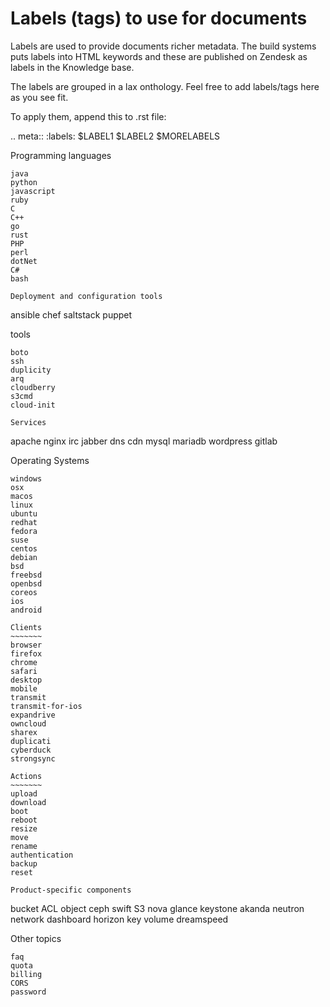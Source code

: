 Labels (tags) to use for documents
==================================

Labels are used to provide documents richer metadata. The build systems puts
labels into HTML keywords and these are published on Zendesk as labels in the
Knowledge base.

The labels are grouped in a lax onthology. Feel free to add labels/tags here as you see fit.

To apply them, append this to .rst file:

  .. meta::
    :labels: $LABEL1 $LABEL2 $MORELABELS


Programming languages
~~~~~~~~~~~~~~~~~~~~~
java
python
javascript
ruby
C
C++
go
rust
PHP
perl
dotNet
C#
bash

Deployment and configuration tools
~~~~~~~~~~~~~~~~~~~~~~~~~~~~~~~~~~
ansible
chef
saltstack
puppet

tools
~~~~~
boto
ssh
duplicity
arq
cloudberry
s3cmd
cloud-init

Services
~~~~~~~~
apache
nginx
irc
jabber
dns
cdn
mysql
mariadb
wordpress
gitlab

Operating Systems
~~~~~~~~~~~~~~~~~
windows
osx
macos
linux
ubuntu
redhat
fedora
suse
centos
debian
bsd
freebsd
openbsd
coreos
ios
android

Clients
~~~~~~~
browser
firefox
chrome
safari
desktop
mobile
transmit
transmit-for-ios
expandrive
owncloud
sharex
duplicati
cyberduck
strongsync

Actions
~~~~~~~
upload
download
boot
reboot
resize
move
rename
authentication
backup
reset

Product-specific components
~~~~~~~~~~~~~~~~~~~~~~~~~~~
bucket
ACL
object
ceph
swift
S3
nova
glance
keystone
akanda
neutron
network
dashboard
horizon
key
volume
dreamspeed

Other topics
~~~~~~~~~~~~
faq
quota
billing
CORS
password
